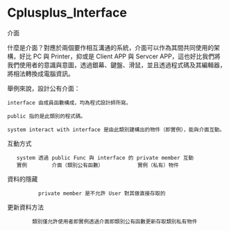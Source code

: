 # Cplusplus_Interface
介面

什麼是介面？對應於兩個要作相互溝通的系統，介面可以作為其間共同使用的架構，好比 PC 與 Printer，抑或是 Client APP 與 Servcer APP，這也好比我們將我們使用者的意識與意圖，透過銀幕、鍵盤、滑鼠，並且透過程式碼及其編輯器，將相法轉換成電腦資訊。

舉例來說，設計公有介面：

    interface 由成員函數構成，均為程式設計師所寫。

    public 指的是此類別的程式碼。

    system interact with interface 是由此類別建構出的物件（即實例），能與介面互動。
 
>>>

互動方式

       system 透過 public Func 與 interface 的 private member 互動
       實例        介面（類別公有函數）           實例（私有）物件

>>>

資料的隱藏

              private member 是不允許 User 對其做直接存取的
              
>>

更新資料方法

            類別僅允許使用者即實例透過介面即類別公有函數更新存取類別私有物件
              
              
